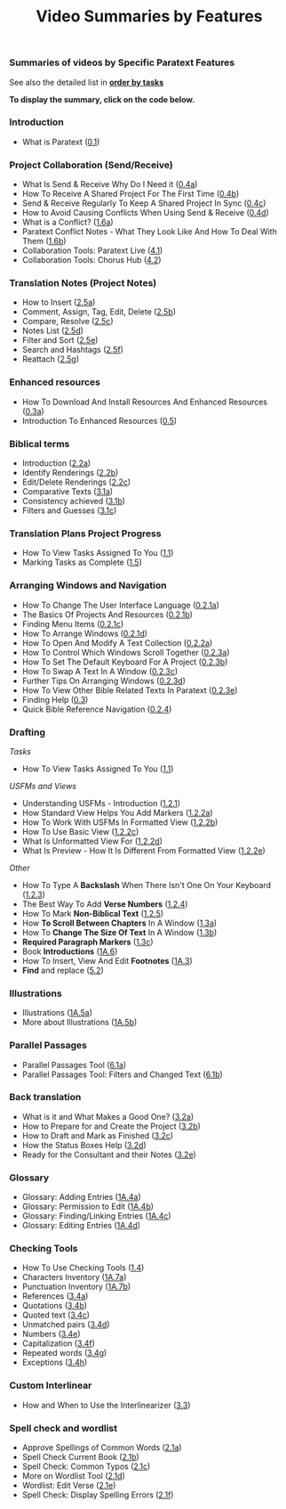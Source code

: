﻿---
title: Video Summaries by Features
sidebar_position: 2
---


### Summaries of videos by Specific Paratext Features
See also the detailed list in  [**order by tasks**](00-TOC-overview.md)   

**To display the summary, click on the code below.**  

### Introduction  
 
-   What is Paratext ([0.1](01-Introduction/0.1.md))  
 

### Project Collaboration (Send/Receive)     
-  What Is Send & Receive Why Do I Need it ([0.4a](01-Introduction/0.4.Project-sharing/0.4a.md))  
-  How To Receive A Shared Project For The First Time ([0.4b](01-Introduction/0.4.Project-sharing/0.4b.md))  
-  Send & Receive Regularly To Keep A Shared Project In Sync ([0.4c](01-Introduction/0.4.Project-sharing/0.4c.md))  
-  How to Avoid Causing Conflicts When Using Send & Receive ([0.4d](01-Introduction/0.4.Project-sharing/0.4d.md))  
-  What is a Conflict? ([1.6a](01-Introduction/0.4.Project-sharing/1.6a.md))  
-  Paratext Conflict Notes -  What They Look Like And How To Deal With Them ([1.6b](01-Introduction/0.4.Project-sharing/1.6b.md))  
-  Collaboration Tools: Paratext Live ([4.1](05-Stage-4/4.1.md))  
-  Collaboration Tools: Chorus Hub ([4.2](05-Stage-4/4.2.md))  

### Translation Notes (Project Notes)    
-   How to Insert ([2.5a](03-Stage-2/2.5-Project-notes/2.5a.md))  
-   Comment, Assign, Tag, Edit, Delete ([2.5b](03-Stage-2/2.5-Project-notes/2.5b.md))  
-   Compare, Resolve ([2.5c](03-Stage-2/2.5-Project-notes/2.5c.md))  
-   Notes List ([2.5d](03-Stage-2/2.5-Project-notes/2.5d.md))  
-   Filter and Sort ([2.5e](03-Stage-2/2.5-Project-notes/2.5e.md))  
-   Search and Hashtags ([2.5f](03-Stage-2/2.5-Project-notes/2.5f.md))  
-   Reattach ([2.5g](03-Stage-2/2.5-Project-notes/2.5g.md))  


### Enhanced resources   
-  How To Download And Install Resources And Enhanced Resources ([0.3a](01-Introduction/0.5.Enhanced-resources/0.3a.md))  
-  Introduction To Enhanced Resources ([0.5](01-Introduction/0.5.Enhanced-resources/0.5.md))  

### Biblical terms    
-  Introduction ([2.2a](03-Stage-2/2.2-Biblical-terms/2.2a.md))  
-  Identify Renderings ([2.2b](03-Stage-2/2.2-Biblical-terms/2.2b.md))  
-  Edit/Delete Renderings ([2.2c](03-Stage-2/2.2-Biblical-terms/2.2c.md))  
-   Comparative Texts ([3.1a](04-Stage-3/3.1-Biblical-terms/3.1a.md))  
-   Consistency achieved ([3.1b](04-Stage-3/3.1-Biblical-terms/3.1b.md))  
-   Filters and Guesses ([3.1c](04-Stage-3/3.1-Biblical-terms/3.1c.md))  
  

### Translation Plans Project Progress
-  How To View Tasks Assigned To You ([1.1](02-Stage-1/1.Drafting-editing/1.1.md))  
-  Marking Tasks as Complete ([1.5](02-Stage-1/4.Basic-checks/1.5.md))  


### Arranging Windows and Navigation  
-   How To Change The User Interface Language ([0.2.1a](01-Introduction/0.2.Navigation/0.2.1a.md))  
-  The Basics Of Projects And Resources ([0.2.1b](01-Introduction/0.2.Navigation/0.2.1b.md))  
-   Finding Menu Items ([0.2.1c](01-Introduction/0.2.Navigation/0.2.1c.md))  
-  How To Arrange Windows ([0.2.1d](01-Introduction/0.2.Navigation/0.2.1d.md))  
-  How To Open And Modify A Text Collection ([0.2.2a](01-Introduction/0.2.Navigation/0.2.2a.md))  
-  How To Control Which Windows Scroll Together ([0.2.3a](01-Introduction/0.2.Navigation/0.2.3a.md))  
-  How To Set The Default Keyboard For A Project ([0.2.3b](01-Introduction/0.2.Navigation/0.2.3b.md))  
-  How To Swap A Text In A Window ([0.2.3c](01-Introduction/0.2.Navigation/0.2.3c.md))  
-  Further Tips On Arranging Windows ([0.2.3d](01-Introduction/0.2.Navigation/0.2.3d.md))  
-  How To View Other Bible Related Texts In Paratext ([0.2.3e](01-Introduction/0.2.Navigation/0.2.3e.md))  
-  Finding Help ([0.3](01-Introduction/0.2.Navigation/0.3.md))  
-  Quick Bible Reference Navigation ([0.2.4](01-Introduction/0.2.Navigation/0.2.4.md))  

### Drafting
*Tasks* 
-  How To View Tasks Assigned To You ([1.1](02-Stage-1/1.Drafting-editing/1.1.md))  

*USFMs and Views*    
-  Understanding USFMs -  Introduction ([1.2.1](02-Stage-1/2.USFM/1.2.1.md))  
-  How Standard View Helps You Add Markers ([1.2.2a](02-Stage-1/2.USFM/1.2.2a.md))  
-  How To Work With USFMs In Formatted View ([1.2.2b](02-Stage-1/2.USFM/1.2.2b.md))  
-  How To Use Basic View ([1.2.2c](02-Stage-1/2.USFM/1.2.2c.md))  
-  What Is Unformatted View For ([1.2.2d](02-Stage-1/2.USFM/1.2.2d.md))  
-  What Is Preview -  How It Is Different From Formatted View ([1.2.2e](02-Stage-1/2.USFM/1.2.2e.md))  
 
*Other*
-  How To Type A **Backslash** When There Isn't One On Your Keyboard ([1.2.3](02-Stage-1/1.Drafting-editing/1.2.3.md))  
-  The Best Way To Add **Verse Numbers** ([1.2.4](02-Stage-1/1.Drafting-editing/1.2.4.md))  
-  How To Mark **Non-Biblical Text** ([1.2.5](02-Stage-1/1.Drafting-editing/1.2.5.md))  
-  How **To Scroll Between Chapters** In A Window ([1.3a](02-Stage-1/1.Drafting-editing/1.3a.md))  
-  How To **Change The Size Of Text** In A Window ([1.3b](02-Stage-1/1.Drafting-editing/1.3b.md))  
-  **Required Paragraph Markers** ([1.3c](02-Stage-1/1.Drafting-editing/1.3c.md))  
-  Book **Introductions** ([1A.6](02-Stage-1/5.Additional/1A.6.md))  
-  How To Insert, View And Edit **Footnotes** ([1A.3](02-Stage-1/5.Additional/1A.3.md))  
-  **Find** and replace ([5.2](06-Stage-5/5.2.md))  



### Illustrations
-  Illustrations ([1A.5a](02-Stage-1/5.Additional/1A.5a.md))  
-  More about Illustrations ([1A.5b](02-Stage-1/5.Additional/1A.5b.md))  

### Parallel Passages
-  Parallel Passages Tool ([6.1a](07-Stage-6/6.1a.md))  
-  Parallel Passages Tool: Filters and Changed Text ([6.1b](07-Stage-6/6.1b.md))  
  
### Back translation    
-   What is it and What Makes a Good One? ([3.2a](04-Stage-3/3.2-Back-translation/3.2a.md))  
-   How to Prepare for and Create the Project ([3.2b](04-Stage-3/3.2-Back-translation/3.2b.md))  
-   How to Draft and Mark as Finished ([3.2c](04-Stage-3/3.2-Back-translation/3.2c.md))  
-   How the Status Boxes Help ([3.2d](04-Stage-3/3.2-Back-translation/3.2d.md))  
-   Ready for the Consultant and their Notes ([3.2e](04-Stage-3/3.2-Back-translation/3.2e.md))  


### Glossary
-  Glossary: Adding Entries ([1A.4a](02-Stage-1/5.Additional/1A.4a.md))  
-  Glossary: Permission to Edit ([1A.4b](02-Stage-1/5.Additional/1A.4b.md))  
-  Glossary: Finding/Linking Entries ([1A.4c](02-Stage-1/5.Additional/1A.4c.md))  
-  Glossary: Editing Entries ([1A.4d](02-Stage-1/5.Additional/1A.4d.md))  

### Checking Tools    
-  How To Use Checking Tools ([1.4](02-Stage-1/4.Basic-checks/1.4.md))  
-  Characters Inventory ([1A.7a](02-Stage-1/4.Basic-checks/1A.7a.md))  
-  Punctuation Inventory ([1A.7b](02-Stage-1/4.Basic-checks/1A.7b.md))  
-   References ([3.4a](04-Stage-3/3.4-Checks/3.4a.md))  
-   Quotations ([3.4b](04-Stage-3/3.4-Checks/3.4b.md))  
-   Quoted text ([3.4c](04-Stage-3/3.4-Checks/3.4c.md))  
-   Unmatched pairs ([3.4d](04-Stage-3/3.4-Checks/3.4d.md))  
-   Numbers ([3.4e](04-Stage-3/3.4-Checks/3.4e.md))  
-   Capitalization ([3.4f](04-Stage-3/3.4-Checks/3.4f.md))  
-   Repeated words ([3.4g](04-Stage-3/3.4-Checks/3.4g.md))  
-   Exceptions ([3.4h](04-Stage-3/3.4-Checks/3.4h.md))  
  
### Custom Interlinear
-   How and When to Use the Interlinearizer ([3.3](04-Stage-3/3.3-Custom-interlinears/3.3.md))  


### Spell check and wordlist    
-  Approve Spellings of Common Words ([2.1a](03-Stage-2/2.1-Spell-check-wordlist/2.1a.md))  
-  Spell Check Current Book ([2.1b](03-Stage-2/2.1-Spell-check-wordlist/2.1b.md))  
-  Spell Check: Common Typos ([2.1c](03-Stage-2/2.1-Spell-check-wordlist/2.1c.md))  
-  More on Wordlist Tool ([2.1d](03-Stage-2/2.1-Spell-check-wordlist/2.1d.md))  
-  Wordlist: Edit Verse ([2.1e](03-Stage-2/2.1-Spell-check-wordlist/2.1e.md))  
-  Spell Check: Display Spelling Errors ([2.1f](03-Stage-2/2.1-Spell-check-wordlist/2.1f.md))  
  
